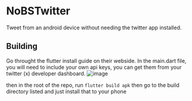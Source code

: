 # NoBSTwitter


Tweet from an android device without needing the twitter app installed.

## Building

Go throught the flutter install guide on their webside. In the main.dart file, you will need to include your own api keys, you can get them from your twitter (x) developer dashboard.
![image](https://github.com/user-attachments/assets/65b5cbe0-72df-4a34-912f-bff3c0ff45fd)

then in the root of the repo, run 
``` flutter build apk ``` then go to the build directory listed and just install that to your phone
